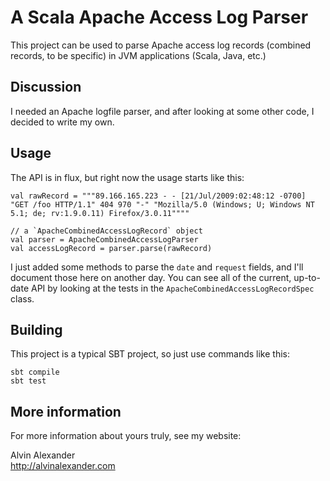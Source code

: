 # A Scala Apache Access Log Parser

This project can be used to parse Apache access log records
(combined records, to be specific) in JVM applications (Scala,
Java, etc.)


## Discussion

I needed an Apache logfile parser, and after looking at some other
code, I decided to write my own.


## Usage

The API is in flux, but right now the usage starts like this:

    val rawRecord = """89.166.165.223 - - [21/Jul/2009:02:48:12 -0700] "GET /foo HTTP/1.1" 404 970 "-" "Mozilla/5.0 (Windows; U; Windows NT 5.1; de; rv:1.9.0.11) Firefox/3.0.11""""
    
    // a `ApacheCombinedAccessLogRecord` object
    val parser = ApacheCombinedAccessLogParser
    val accessLogRecord = parser.parse(rawRecord)

I just added some methods to parse the `date` and `request` fields, and I'll document those
here on another day. You can see all of the current, up-to-date API by looking at the tests 
in the `ApacheCombinedAccessLogRecordSpec` class.


## Building

This project is a typical SBT project, so just use commands like this:

    sbt compile
    sbt test


## More information

For more information about yours truly, see my website:

Alvin Alexander  
http://alvinalexander.com


